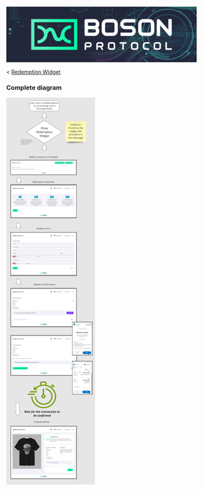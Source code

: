 [![banner](../assets/banner.png)](https://bosonprotocol.io)

< [Redemption Widget](../redemption-widget.md)

### Complete diagram

![Redemption Widget - Marketplace Redemption Flow](../assets/redemption-widget/Redemption%20Widget%20-%20Marketplace%20Redemption%20Flow.jpg)
